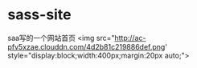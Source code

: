 # sass-site
saa写的一个网站首页
<img src="http://ac-pfv5xzae.clouddn.com/4d2b81c219886def.png' style="display:block;width:400px;margin:20px auto;">
